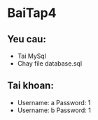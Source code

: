 # BaiTap4
## Yeu cau:
- Tai MySql
- Chay file database.sql
## Tai khoan:
- Username: a Password: 1
- Username: b Password: 1